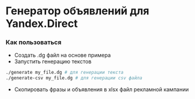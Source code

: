 # Генератор объявлений для Yandex.Direct

### Как пользоваться
* Создать .dg файл на основе примера
* Запустить генерацию текстов
```bash
./generate my_file.dg # для генерации текста
./generate-csv my_file.dg # для генерации csv файла
```
* Скопировать фразы и объявления в xlsx файл рекламной кампании
